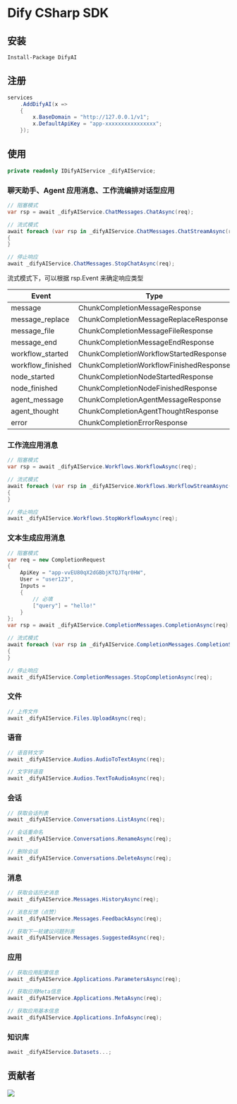 # Dify CSharp SDK

## 安装
```
Install-Package DifyAI
```

## 注册
```csharp
services
    .AddDifyAI(x =>
    {
        x.BaseDomain = "http://127.0.0.1/v1";
        x.DefaultApiKey = "app-xxxxxxxxxxxxxxxx";
    });
```

## 使用
```csharp
private readonly IDifyAIService _difyAIService;
```

### 聊天助手、Agent 应用消息、工作流编排对话型应用
```csharp
// 阻塞模式
var rsp = await _difyAIService.ChatMessages.ChatAsync(req);

// 流式模式
await foreach (var rsp in _difyAIService.ChatMessages.ChatStreamAsync(req))
{
}

// 停止响应
await _difyAIService.ChatMessages.StopChatAsync(req);
```

流式模式下，可以根据 rsp.Event 来确定响应类型

|Event|Type|
|--|--|
|message|ChunkCompletionMessageResponse|
|message_replace|ChunkCompletionMessageReplaceResponse|
|message_file|ChunkCompletionMessageFileResponse|
|message_end|ChunkCompletionMessageEndResponse|
|workflow_started|ChunkCompletionWorkflowStartedResponse|
|workflow_finished|ChunkCompletionWorkflowFinishedResponse|
|node_started|ChunkCompletionNodeStartedResponse|
|node_finished|ChunkCompletionNodeFinishedResponse|
|agent_message|ChunkCompletionAgentMessageResponse|
|agent_thought|ChunkCompletionAgentThoughtResponse|
|error|ChunkCompletionErrorResponse|

### 工作流应用消息
```csharp
// 阻塞模式
var rsp = await _difyAIService.Workflows.WorkflowAsync(req);

// 流式模式
await foreach (var rsp in _difyAIService.Workflows.WorkflowStreamAsync(req))
{
}

// 停止响应
await _difyAIService.Workflows.StopWorkflowAsync(req);
```

### 文本生成应用消息
```csharp
// 阻塞模式
var req = new CompletionRequest
{
    ApiKey = "app-vvEU80qX2dGBbjKTQJTqr0HW",
    User = "user123",
    Inputs =
    {
        // 必填
        ["query"] = "hello!"
    }
};
var rsp = await _difyAIService.CompletionMessages.CompletionAsync(req);

// 流式模式
await foreach (var rsp in _difyAIService.CompletionMessages.CompletionStreamAsync(req))
{
}

// 停止响应
await _difyAIService.CompletionMessages.StopCompletionAsync(req);
```

### 文件
```csharp
// 上传文件
await _difyAIService.Files.UploadAsync(req);
```

### 语音
```csharp
// 语音转文字
await _difyAIService.Audios.AudioToTextAsync(req);

// 文字转语音
await _difyAIService.Audios.TextToAudioAsync(req);
```

### 会话
```csharp
// 获取会话列表
await _difyAIService.Conversations.ListAsync(req);

// 会话重命名
await _difyAIService.Conversations.RenameAsync(req);

// 删除会话
await _difyAIService.Conversations.DeleteAsync(req);
```

### 消息
```csharp
// 获取会话历史消息
await _difyAIService.Messages.HistoryAsync(req);

// 消息反馈（点赞）
await _difyAIService.Messages.FeedbackAsync(req);

// 获取下一轮建议问题列表
await _difyAIService.Messages.SuggestedAsync(req);
```

### 应用
```csharp
// 获取应用配置信息
await _difyAIService.Applications.ParametersAsync(req);

// 获取应用Meta信息
await _difyAIService.Applications.MetaAsync(req);

// 获取应用基本信息
await _difyAIService.Applications.InfoAsync(req);
```

### 知识库
```csharp
await _difyAIService.Datasets...;
```

## 贡献者
<a href="https://github.com/BitBrewing/dify-csharp-sdk/graphs/contributors">
  <img src="https://contrib.rocks/image?repo=BitBrewing/dify-csharp-sdk&v=3.8.0" />
</a>
